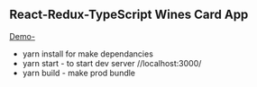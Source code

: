 ## React-Redux-TypeScript Wines Card App
[Demo-](http://simplea.ru/winesTest/)
+ yarn install for make dependancies
+ yarn start - to start dev server //localhost:3000/
+ yarn build - make prod bundle